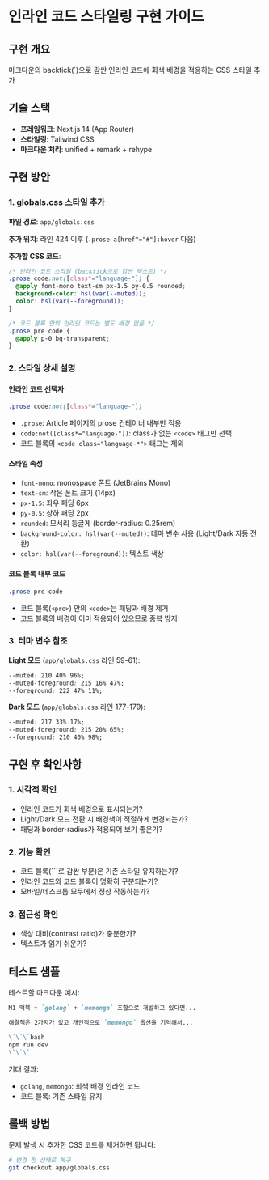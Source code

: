 # 인라인 코드 스타일링 구현 가이드

## 구현 개요
마크다운의 backtick(`)으로 감싼 인라인 코드에 회색 배경을 적용하는 CSS 스타일 추가

## 기술 스택
- **프레임워크**: Next.js 14 (App Router)
- **스타일링**: Tailwind CSS
- **마크다운 처리**: unified + remark + rehype

## 구현 방안

### 1. globals.css 스타일 추가

**파일 경로**: `app/globals.css`

**추가 위치**: 라인 424 이후 (`.prose a[href^="#"]:hover` 다음)

**추가할 CSS 코드**:
```css
/* 인라인 코드 스타일 (backtick으로 감싼 텍스트) */
.prose code:not([class*="language-"]) {
  @apply font-mono text-sm px-1.5 py-0.5 rounded;
  background-color: hsl(var(--muted));
  color: hsl(var(--foreground));
}

/* 코드 블록 안의 인라인 코드는 별도 배경 없음 */
.prose pre code {
  @apply p-0 bg-transparent;
}
```

### 2. 스타일 상세 설명

#### 인라인 코드 선택자
```css
.prose code:not([class*="language-"])
```
- `.prose`: Article 페이지의 prose 컨테이너 내부만 적용
- `code:not([class*="language-"])`: class가 없는 `<code>` 태그만 선택
- 코드 블록의 `<code class="language-*">` 태그는 제외

#### 스타일 속성
- `font-mono`: monospace 폰트 (JetBrains Mono)
- `text-sm`: 작은 폰트 크기 (14px)
- `px-1.5`: 좌우 패딩 6px
- `py-0.5`: 상하 패딩 2px
- `rounded`: 모서리 둥글게 (border-radius: 0.25rem)
- `background-color: hsl(var(--muted))`: 테마 변수 사용 (Light/Dark 자동 전환)
- `color: hsl(var(--foreground))`: 텍스트 색상

#### 코드 블록 내부 코드
```css
.prose pre code
```
- 코드 블록(`<pre>`) 안의 `<code>`는 패딩과 배경 제거
- 코드 블록의 배경이 이미 적용되어 있으므로 중복 방지

### 3. 테마 변수 참조

**Light 모드** (`app/globals.css` 라인 59-61):
```css
--muted: 210 40% 96%;
--muted-foreground: 215 16% 47%;
--foreground: 222 47% 11%;
```

**Dark 모드** (`app/globals.css` 라인 177-179):
```css
--muted: 217 33% 17%;
--muted-foreground: 215 20% 65%;
--foreground: 210 40% 98%;
```

## 구현 후 확인사항

### 1. 시각적 확인
- 인라인 코드가 회색 배경으로 표시되는가?
- Light/Dark 모드 전환 시 배경색이 적절하게 변경되는가?
- 패딩과 border-radius가 적용되어 보기 좋은가?

### 2. 기능 확인
- 코드 블록(```로 감싼 부분)은 기존 스타일 유지하는가?
- 인라인 코드와 코드 블록이 명확히 구분되는가?
- 모바일/데스크톱 모두에서 정상 작동하는가?

### 3. 접근성 확인
- 색상 대비(contrast ratio)가 충분한가?
- 텍스트가 읽기 쉬운가?

## 테스트 샘플

테스트할 마크다운 예시:
```markdown
M1 맥북 + `golang` + `memongo` 조합으로 개발하고 있다면...

해결책은 2가지가 있고 개인적으로 `memongo` 옵션을 기억해서...

\`\`\`bash
npm run dev
\`\`\`
```

기대 결과:
- `golang`, `memongo`: 회색 배경 인라인 코드
- 코드 블록: 기존 스타일 유지

## 롤백 방법

문제 발생 시 추가한 CSS 코드를 제거하면 됩니다:
```bash
# 변경 전 상태로 복구
git checkout app/globals.css
```
